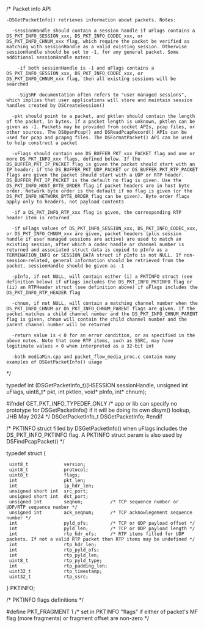 

/* Packet info API

    -DSGetPacketInfo() retrieves information about packets. Notes:

      -sessionHandle should contain a session handle if uFlags contains a DS_PKT_INFO_SESSION_xxx, DS_PKT_INFO_CODEC_xxx, or DS_PKT_INFO_CHNUM_xxx flag, which require the packet be verified as matching with sessionHandle as a valid existing session. Otherwise sessionHandle should be set to -1, for any general packet. Some additional sessionHandle notes:

        -if both sessionHandle is -1 and uFlags contains a DS_PKT_INFO_SESSION_xxx, DS_PKT_INFO_CODEC_xxx, or DS_PKT_INFO_CHNUM_xxx flag, then all existing sessions will be searched

        -SigSRF documentation often refers to "user managed sessions", which implies that user applications will store and maintain session handles created by DSCreateSession()

      -pkt should point to a packet, and pktlen should contain the length of the packet, in bytes. If a packet length is unknown, pktlen can be given as -1. Packets may be provided from socket APIs, pcap files, or other sources. The DSOpenPcap() and DSReadPcapRecord() APIs can be used for pcap and pcapng files. The DSFormatPacket() API can be used to help construct a packet

      -uFlags should contain one DS_BUFFER_PKT_xxx_PACKET flag and one or more DS_PKT_INFO_xxx flags, defined below. If the DS_BUFFER_PKT_IP_PACKET flag is given the packet should start with an IP header; if the DS_BUFFER_PKT_UDP_PACKET or DS_BUFFER_PKT_RTP_PACKET flags are given the packet should start with a UDP or RTP header. DS_BUFFER_PKT_IP_PACKET is the default no flag is given. Use the DS_PKT_INFO_HOST_BYTE_ORDER flag if packet headers are in host byte order. Network byte order is the default if no flag is given (or the DS_PKT_INFO_NETWORK_BYTE_ORDER flag can be given). Byte order flags apply only to headers, not payload contents

      -if a DS_PKT_INFO_RTP_xxx flag is given, the corresponding RTP header item is returned

      -if uFlags values of DS_PKT_INFO_SESSION_xxx, DS_PKT_INFO_CODEC_xxx, or DS_PKT_INFO_CHNUM_xxx are given, packet headers (plus session handle if user managed sessions are active) are used to match an existing session, after which a codec handle or channel number is returned and associated struct data is copied to pInfo as a TERMINATION_INFO or SESSION_DATA struct if pInfo is not NULL. If non-session-related, general information should be retrieved from the packet, sessionHandle should be given as -1

      -pInfo, if not NULL, will contain either (i) a PKTINFO struct (see definition below) if uFlags includes the DS_PKT_INFO_PKTINFO flag or (ii) an RTPHeader struct (see definition above) if uFlags includes the DS_PKT_INFO_RTP_HEADER flag

      -chnum, if not NULL, will contain a matching channel number when the DS_PKT_INFO_CHNUM or DS_PKT_INFO_CHNUM_PARENT flags are given. If the packet matches a child channel number and the DS_PKT_INFO_CHNUM_PARENT flag is given, chnum will contain the child channel number and the parent channel number will be returned

      -return value is < 0 for an error condition, or as specified in the above notes. Note that some RTP items, such as SSRC, may have legitimate values < 0 when interpreted as a 32-bit int

      -both mediaMin.cpp and packet_flow_media_proc.c contain many examples of DSGetPacketInfo() usage
 */

  typedef int (DSGetPacketInfo_t)(HSESSION sessionHandle, unsigned int uFlags, uint8_t* pkt, int pktlen, void* pInfo, int* chnum);

  #ifndef GET_PKT_INFO_TYPEDEF_ONLY  /* app or lib can specify no prototype for DSGetPacketInfo() if it will be doing its own dlsym() lookup, JHB May 2024 */
  DSGetPacketInfo_t DSGetPacketInfo;
  #endif

/* PKTINFO struct filled by DSGetPacketInfo() when uFlags includes the DS_PKT_INFO_PKTINFO flag. A PKTINFO struct param is also used by DSFindPcapPacket() */

  typedef struct {

     uint8_t             version;
     uint8_t             protocol;
     uint8_t             flags;
     int                 pkt_len;
     int                 ip_hdr_len;
     unsigned short int  src_port;
     unsigned short int  dst_port;
     unsigned int        seqnum;          /* TCP sequence number or UDP/RTP sequence number */
     unsigned int        ack_seqnum;      /* TCP acknowlegement sequence number */
     int                 pyld_ofs;        /* TCP or UDP payload offset */
     int                 pyld_len;        /* TCP or UDP payload length */
     int                 rtp_hdr_ofs;     /* RTP items filled for UDP packets. If not a valid RTP packet then RTP items may be undefined */
     int                 rtp_hdr_len;
     int                 rtp_pyld_ofs;
     int                 rtp_pyld_len;
     uint8_t             rtp_pyld_type;
     int                 rtp_padding_len;
     uint32_t            rtp_timestamp;
     uint32_t            rtp_ssrc;

  } PKTINFO;

/* PKTINFO flags definitions */

  #define PKT_FRAGMENT  1  /* set in PKTINFO "flags" if either of packet's MF flag (more fragments) or fragment offset are non-zero */
